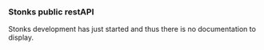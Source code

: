 ### Stonks public restAPI
Stonks development has just started and thus there is no documentation to display.